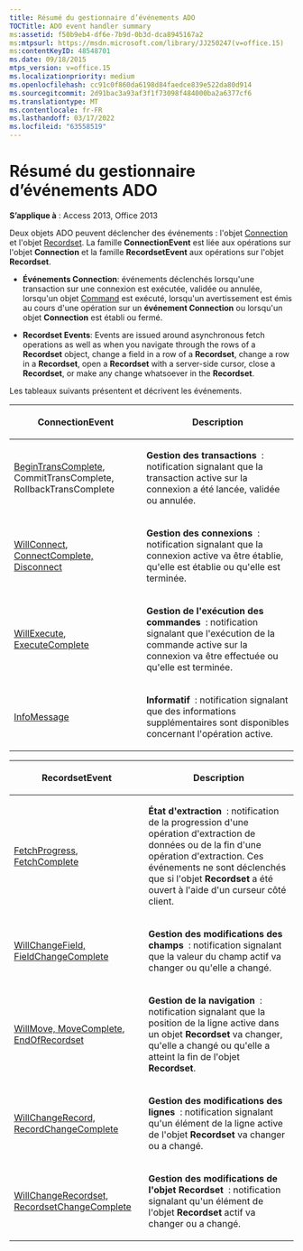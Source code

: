 ```yaml
---
title: Résumé du gestionnaire d’événements ADO
TOCTitle: ADO event handler summary
ms:assetid: f50b9eb4-df6e-7b9d-0b3d-dca8945167a2
ms:mtpsurl: https://msdn.microsoft.com/library/JJ250247(v=office.15)
ms:contentKeyID: 48548701
ms.date: 09/18/2015
mtps_version: v=office.15
ms.localizationpriority: medium
ms.openlocfilehash: cc91c0f860da6198d84faedce839e522da80d914
ms.sourcegitcommit: 2d91bac3a93af3f1f73098f484000ba2a6377cf6
ms.translationtype: MT
ms.contentlocale: fr-FR
ms.lasthandoff: 03/17/2022
ms.locfileid: "63558519"
---
```

# <a name="ado-event-handler-summary"></a>Résumé du gestionnaire d’événements ADO


**S’applique à** : Access 2013, Office 2013

Deux objets ADO peuvent déclencher des événements : l'objet [Connection](connection-object-ado.md) et l'objet [Recordset](recordset-object-ado.md). La famille **ConnectionEvent** est liée aux opérations sur l'objet **Connection** et la famille **RecordsetEvent** aux opérations sur l'objet **Recordset**.

- **Événements Connection**: événements déclenchés lorsqu'une transaction sur une connexion est exécutée, validée ou annulée, lorsqu'un objet [Command](command-object-ado.md) est exécuté, lorsqu'un avertissement est émis au cours d'une opération sur un **événement Connection** ou lorsqu'un objet **Connection** est établi ou fermé.

- **Recordset Events**: Events are issued around asynchronous fetch operations as well as when you navigate through the rows of a **Recordset** object, change a field in a row of a **Recordset**, change a row in a **Recordset**, open a **Recordset** with a server-side cursor, close a **Recordset**, or make any change whatsoever in the **Recordset**.

Les tableaux suivants présentent et décrivent les événements.

<table>
<colgroup>
<col />
<col />
</colgroup>
<thead>
<tr class="header">
<th><p>ConnectionEvent</p></th>
<th><p>Description</p></th>
</tr>
</thead>
<tbody>
<tr class="odd">
<td><p><a href="begintranscomplete-committranscomplete-and-rollbacktranscomplete-events-ado.md">BeginTransComplete</a>, CommitTransComplete, RollbackTransComplete</p></td>
<td><p><strong>Gestion des transactions</strong>  : notification signalant que la transaction active sur la connexion a été lancée, validée ou annulée.</p></td>
</tr>
<tr class="even">
<td><p><a href="willconnect-event-ado.md">WillConnect</a>, <a href="connectcomplete-and-disconnect-events-ado.md">ConnectComplete, Disconnect</a></p></td>
<td><p><strong>Gestion des connexions</strong>  : notification signalant que la connexion active va être établie, qu'elle est établie ou qu'elle est terminée.</p></td>
</tr>
<tr class="odd">
<td><p><a href="willexecute-event-ado.md">WillExecute</a>, <a href="executecomplete-event-ado.md">ExecuteComplete</a></p></td>
<td><p><strong>Gestion de l'exécution des commandes</strong>  : notification signalant que l'exécution de la commande active sur la connexion va être effectuée ou qu'elle est terminée.</p></td>
</tr>
<tr class="even">
<td><p><a href="infomessage-event-ado.md">InfoMessage</a></p></td>
<td><p><strong>Informatif</strong>  : notification signalant que des informations supplémentaires sont disponibles concernant l'opération active.</p></td>
</tr>
</tbody>
</table>


<table>
<colgroup>
<col />
<col />
</colgroup>
<thead>
<tr class="header">
<th><p>RecordsetEvent</p></th>
<th><p>Description</p></th>
</tr>
</thead>
<tbody>
<tr class="odd">
<td><p><a href="fetchprogress-event-ado.md">FetchProgress</a>, <a href="fetchcomplete-event-ado.md">FetchComplete</a></p></td>
<td><p><strong>État d'extraction</strong>  : notification de la progression d'une opération d'extraction de données ou de la fin d'une opération d'extraction. Ces événements ne sont déclenchés que si l'objet <strong>Recordset</strong> a été ouvert à l'aide d'un curseur côté client.</p></td>
</tr>
<tr class="even">
<td><p><a href="willchangefield-and-fieldchangecomplete-events-ado.md">WillChangeField, FieldChangeComplete</a></p></td>
<td><p><strong>Gestion des modifications des champs</strong>  : notification signalant que la valeur du champ actif va changer ou qu'elle a changé.</p></td>
</tr>
<tr class="odd">
<td><p><a href="willmove-and-movecomplete-events-ado.md">WillMove, MoveComplete</a>, <a href="endofrecordset-event-ado.md">EndOfRecordset</a></p></td>
<td><p><strong>Gestion de la navigation</strong>  : notification signalant que la position de la ligne active dans un objet <strong>Recordset</strong> va changer, qu'elle a changé ou qu'elle a atteint la fin de l'objet <strong>Recordset</strong>.</p></td>
</tr>
<tr class="even">
<td><p><a href="willchangerecord-and-recordchangecomplete-events-ado.md">WillChangeRecord, RecordChangeComplete</a></p></td>
<td><p><strong>Gestion des modifications des lignes</strong>  : notification signalant qu'un élément de la ligne active de l'objet <strong>Recordset</strong> va changer ou a changé.</p></td>
</tr>
<tr class="odd">
<td><p><a href="willchangerecordset-and-recordsetchangecomplete-events-ado.md">WillChangeRecordset, RecordsetChangeComplete</a></p></td>
<td><p><strong>Gestion des modifications de l'objet Recordset</strong>  : notification signalant qu'un élément de l'objet <strong>Recordset</strong> actif va changer ou a changé.</p></td>
</tr>
</tbody>
</table>

